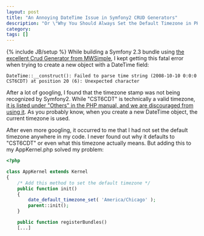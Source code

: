 ```yaml
---
layout: post
title: "An Annoying DateTime Issue in Symfony2 CRUD Generators"
description: "Or \"Why You Should Always Set the Default Timezone in PHP\""
category: 
tags: []
---
```

{% include JB/setup %}
While building a Symfony 2.3 bundle using [the excellent Crud Generator from MWSimple](https://packagist.org/packages/mwsimple/crud-generator), I kept getting this fatal error when trying to create a new object with a DateTime field:

    DateTime::__construct(): Failed to parse time string (2008-10-10 0:0:0 CST6CDT) at position 20 (6): Unexpected character 

After a lot of googling, I found that the timezone stamp was not being recognized by Symfony2. While "CST6CDT" is technically a valid timezone, [it is listed under "Others" in the PHP manual, and we are discouraged from using it](http://php.net/manual/en/timezones.others.php). As you probably know, when you create a new DateTime object, the current timezone is used.

After even more googling, it occurred to me that I had not set the default timezone anywhere in my code. I never found out why it defaults to "CST6CDT" or even what this timezone actually means. But adding this to my AppKernel.php solved my problem:

```php
<?php

class AppKernel extends Kernel
{
	/* Add this method to set the default timezone */
    public function init()
    {
        date_default_timezone_set( 'America/Chicago' );
        parent::init();
    }

    public function registerBundles()
    [...]
```
